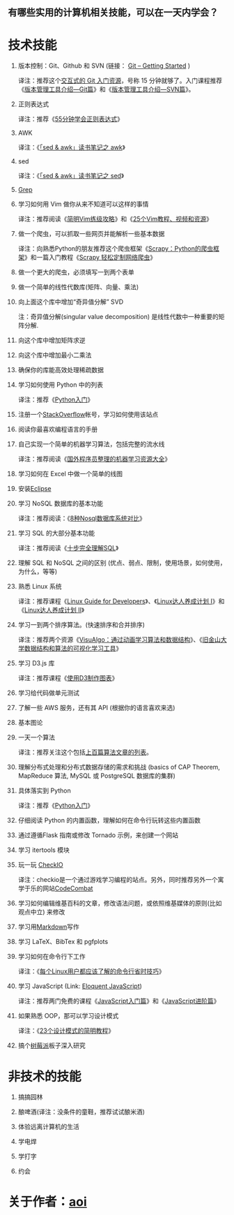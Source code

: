 ## 有哪些实用的计算机相关技能，可以在一天内学会？

# 技术技能

1. 版本控制：Git、Github 和 SVN \(链接： [Git – Getting Started](http://git-scm.com/book/zh) \)

   译注：推荐这个[交互式的 Git 入门资源](http://hao.jobbole.com/try-git/)，号称 15 分钟就够了。入门课程推荐《[版本管理工具介绍—Git篇](http://www.imooc.com/learn/208?from=jobboleblog)》和《[版本管理工具介绍—SVN篇](http://www.imooc.com/view/109?from=jobboleblog)》。

2. 正则表达式

   译注：推荐《[55分钟学会正则表达式](http://blog.jobbole.com/63398/)》

3. AWK

   译注：《[「sed & awk」读书笔记之 awk](http://blog.jobbole.com/31817/)》

4. sed

   译注：《[「sed & awk」读书笔记之 sed](http://blog.jobbole.com/31026/)》

5. [Grep](http://zh.wikipedia.org/zh-cn/Grep)

6. 学习如何用 Vim 做你从来不知道可以这样的事情

   译注：推荐阅读《[简明Vim练级攻略](http://blog.jobbole.com/18339/)》和《[25个Vim教程、视频和资源](http://blog.jobbole.com/10250/)》

7. 做一个爬虫，可以抓取一些网页并能解析一些基本数据

   译注：向熟悉Python的朋友推荐这个爬虫框架《[Scrapy：Python的爬虫框架](http://hao.jobbole.com/python-scrapy/)》和一篇入门教程《[Scrapy 轻松定制网络爬虫](http://blog.jobbole.com/73115/)》

8. 做一个更大的爬虫，必须填写一到两个表单

9. 做一个简单的线性代数库\(矩阵、向量、乘法\)

10. 向上面这个库中增加“奇异值分解” SVD

    注：奇异值分解\(singular value decomposition\) 是线性代数中一种重要的矩阵分解.

11. 向这个库中增加矩阵求逆

12. 向这个库中增加最小二乘法

13. 确保你的库能高效处理稀疏数据

14. 学习如何使用 Python 中的列表

    译注：推荐《[Python入门](http://www.imooc.com/learn/177?from=jobboleblog)》

15. 注册一个[StackOverflow](http://stackoverflow.com/)帐号，学习如何使用该站点

16. 阅读你最喜欢编程语言的手册

17. 自己实现一个简单的机器学习算法，包括完整的流水线

    译注：推荐阅读《[国外程序员整理的机器学习资源大全](http://blog.jobbole.com/73806/)》

18. 学习如何在 Excel 中做一个简单的线图

19. 安装[Eclipse](https://eclipse.org/)

20. 学习 NoSQL 数据库的基本功能

    译注：推荐阅读：《[8种Nosql数据库系统对比](http://blog.jobbole.com/1344/)》

21. 学习 SQL 的大部分基本功能

    译注：推荐阅读《[十步完全理解SQL](http://blog.jobbole.com/55086/)》

22. 理解 SQL 和 NoSQL 之间的区别 \(优点、弱点、限制，使用场景，如何使用，为什么，等等\)

23. 熟悉 Linux 系统

    译注：推荐课程《[Linux Guide for Developers](http://www.imooc.com/learn/181?from=jobboleblog)》、《[Linux达人养成计划 I](http://www.imooc.com/learn/175?from=jobboleblog)》和《[Linux达人养成计划 II](http://www.imooc.com/learn/111?from=jobboleblog)》

24. 学习一到两个排序算法。\(快速排序和合并排序\)

    译注：推荐两个资源《[VisuAlgo：通过动画学习算法和数据结构](http://hao.jobbole.com/visualgo/)》、《[旧金山大学数据结构和算法的可视化学习工具](http://hao.jobbole.com/visualizing-algorithms-and-data-structure/)》

25. 学习 D3.js 库

    译注：推荐课程《[使用D3制作图表](http://www.imooc.com/learn/103?from=jobboleblog)》

26. 学习给代码做单元测试

27. 了解一些 AWS 服务，还有其 API \(根据你的语言喜欢来选\)

28. 基本图论

29. 一天一个算法

    译注：推荐关注这个包括[上百篇算法文章的列表](http://blog.jobbole.com/tag/算法/)。

30. 理解分布式处理和分布式数据存储的需求和挑战 \(basics of CAP Theorem, MapReduce 算法, MySQL 或 PostgreSQL 数据库的集群\)

31. 具体落实到 Python

    译注：推荐《[Python入门](http://www.imooc.com/learn/177?from=jobboleblog)》

32. 仔细阅读 Python 的内置函数，理解如何在命令行玩转这些内置函数

33. 通过遵循Flask 指南或修改 Tornado 示例，来创建一个网站
34. 学习 itertools 模块

35. 玩一玩 [CheckIO](http://www.checkio.org/)

    译注：checkio是一个通过游戏学习编程的站点。另外，同时推荐另外一个寓学于乐的网站[CodeCombat](http://hao.jobbole.com/codecombat/)

36. 学习如何编辑维基百科的文章，修改语法问题，或依照维基媒体的原则\(比如观点中立\) 来修改

37. 学习用[Markdown](http://zh.wikipedia.org/zh-cn/Markdown)写作

38. 学习 LaTeX、BibTex 和 pgfplots

39. 学习如何在命令行下工作

    译注：《[每个Linux用户都应该了解的命令行省时技巧](http://blog.jobbole.com/54425/)》

40. 学习 JavaScript \(Link: [Eloquent JavaScript](http://eloquentjavascript.net/paper.html)\)

    译注：推荐两门免费的课程《[JavaScript入门篇](http://www.imooc.com/learn/36?from=jobboleblog)》和《[JavaScript进阶篇](http://www.imooc.com/learn/10?from=jobboleblog)》

41. 如果熟悉 OOP，那可以学习设计模式

    译注：《[23个设计模式的简明教程](http://blog.jobbole.com/74393/)》

42. 搞个[树莓派](http://www.raspberrypi.org/)板子深入研究

# 非技术的技能

1. 搞搞园林

2. 酿啤酒\(译注：没条件的童鞋，推荐试试酿米酒\)

3. 体验远离计算机的生活

4. 学电焊

5. 学打字

6. 约会

# 关于作者：[aoi](http://blog.jobbole.com/author/aoi/)



